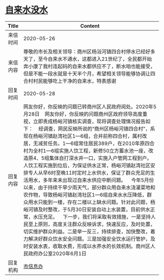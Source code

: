 # <a href="http://www.shangluo.gov.cn/zmhd/ldxxxx.jsp?urltype=leadermail.LeaderMailContentUrl&wbtreeid=1112&leadermailid=5909">自来水没水</a>
|Title|Content|
|:---:|---|
|来信时间|2020-05-26|
|来信内容|尊敬的市长及相关领导：商州区杨浴河镇四合村停水已经好多天了，至今自来水不通水，这都进入21世纪了，全民都开始奔小康了我村连起码的自来水都供应不了，断水咱也能接受，但是不能一段水就是十天半个月，希望相关领导能够协调让四合村村民能够吃上干净的自来水，特表感谢|
|回复时间|2020-05-28|
|回复内容|网友你好，你反映的问题已转商州区人民政府阅处。2020年5月28日    网友你好，你反映的问题商州区政府领导高度重视，立即责成杨峪河镇核实调查，现将调查处理情况报告如下：    经调查，网民反映所说的“商州区杨峪河镇四合村”，系现在杨峪河镇赵湾社区1—6组，合并前称四合村，属村改居，无减贫任务。1—6组常住居民389户，在2010年原四合村为全村1—6组实施人饮工程，新修50立方蓄水池一座，改造原4、5组集体自打深水井一口，实施入户管网工程到户。人饮工程实施到位后，为保证供水正常，杨峪河镇赵湾社区安排专人从早6时至晚11时定时上水供水，保证了群众充足的生活用水，多年来未出现过自来水供应中断问题。    今年5月份以来，由于持续干旱少雨天气，部分群众用自来水浇灌菜地和农作物，导致杨峪河镇赵湾社区1—6组自来水水压降低，群众用水只能到一楼，存在二楼以上缺水问题。针对此问题，杨峪河镇及时整改，于5月30日安装自动上水装置，目前供水正常，水压充足。    下一步，我们将采取有效措施，一是坚持人民至上原则，高度关注群众反映诉求，快速反应，及时处置，切实维护群众利益。二是举一反三，持续排查，加快整改，着力解决好群众饮水安全问题。三是加强安全饮水运行管护，及时安装水表，收取水费，形成以水养水的长效机制。商州区人民政府办公室2020年6月1日|
|回复机构|<a href="../../categories/agencies/市信息办.md">市信息办</a>|
